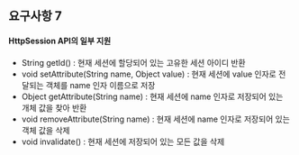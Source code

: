 ## 요구사항 7

#### HttpSession API의 일부 지원

- String getId() : 현재 세션에 할당되어 있는 고유한 세션 아이디 반환
- void setAttribute(String name, Object value) : 현재 세션에 value 인자로 전달되는 객체를
  name 인자 이름으로 저장 
- Object getAttribute(String name) : 현재 세션에 name 인자로 저장되어 있는 개체 값을 찾아 반환
- void removeAttribute(String name) : 현재 세션에 name 인자로 저장되어 있는 객체 값을 삭제
- void invalidate() : 현재 세션에 저장되어 있는 모든 값을 삭제

